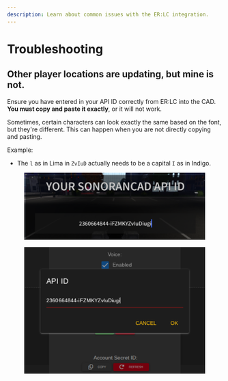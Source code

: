 ```yaml
---
description: Learn about common issues with the ER:LC integration.
---
```


# Troubleshooting

## Other player locations are updating, but mine is not.

Ensure you have entered in your API ID correctly from ER:LC into the CAD. **You must copy and paste it exactly**, or it will not work.

Sometimes, certain characters can look exactly the same based on the font, but they're different. This can happen when you are not directly copying and pasting.

Example:

* The `l` as in Lima in `ZvIuD` actually needs to be a capital `I` as in Indigo.

<div><figure><img src="../../.gitbook/assets/image.png" alt=""><figcaption></figcaption></figure> <figure><img src="../../.gitbook/assets/image (1).png" alt=""><figcaption></figcaption></figure></div>
